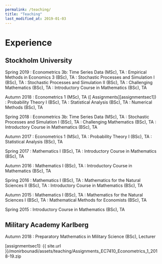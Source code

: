 ```yaml
---
permalink: /teaching/
title: "Teaching"
last_modified_at: 2019-01-03
---
```


# Experience

## Stockholm University

Spring 2019
:	Econometrics 3b: Time Series Data (MSc), TA
:	Empirical Methods in Economics 3 (BSc), TA
:	Stochastic Processes and Simulation I (BSc), TA
:	Stochastic Processes and Simulation II (BSc), TA
:	Challenging Mathematics (BSc), TA
:	Introductory Course in Mathematics (BSc), TA 

Autumn 2018
:	Econometrics 1 (MSc), TA ([<i class="fas fa-file-archive"></i> Assignments][assignmentsec1])
:	Probability Theory I (BSc), TA
:	Statistical Analysis (BSc), TA
:	Numerical Methods (BSc), TA

Spring 2018
:	Econometrics 3b: Time Series Data (MSc), TA
:	Stochastic Processes and Simulation I (BSc), TA
:	Challenging Mathematics (BSc), TA
:	Introductory Course in Mathematics (BSc), TA
 
Autumn 2017
:	Econometrics 1 (MSc), TA
:	Probability Theory I (BSc), TA
:	Statistical Analysis (BSc), TA

Spring 2017
:	Mathematics I (BSc), TA
:	Introductory Course in Mathematics (BSc), TA

Autumn 2016
:	Mathematics I (BSc), TA
:	Introductory Course in Mathematics (BSc), TA

Spring 2016
:	Mathematics I (BSc), TA
:	Mathematics for the Natural Sciences II (BSc), TA
:	Introductory Course in Mathematics (BSc), TA

Autumn 2015
:	Mathematics I (BSc), TA
:	Mathematics for the Natural Sciences I (BSc), TA
:	Mathematical Methods for Economists (BSc), TA

Spring 2015
:	Introductory Course in Mathematics (BSc), TA

## Military Academy Karlberg

Autumn 2018
:	Preparatory Mathematics in Military Science (BSc), Lecturer

[assignmentsec1]: {{ site.url }}/monirbounadi/assets/teaching/Assignments_EC7410_Econometrics_1_2018-19.zip